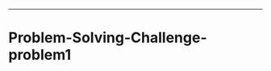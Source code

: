 ----------------------------------------------------------------------------------------------
# Problem-Solving-Challenge-problem1
